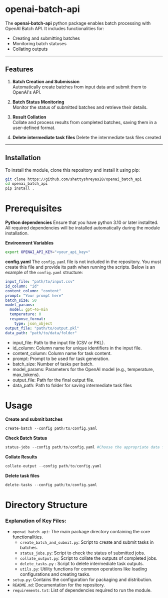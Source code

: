 # openai-batch-api

The **openai-batch-api** python package enables batch processing with OpenAI Batch API. It includes functionalities for:
- Creating and submitting batches
- Monitoring batch statuses
- Collating outputs

---

## Features

1. **Batch Creation and Submission**  
   Automatically create batches from input data and submit them to OpenAI's API.
   
2. **Batch Status Monitoring**  
   Monitor the status of submitted batches and retrieve their details.

3. **Result Collation**  
   Collate and process results from completed batches, saving them in a user-defined format.

4. **Delete intermediate task files**
   Delete the intermediate task files created

---

## Installation

To install the module, clone this repository and install it using pip:

```bash
git clone https://github.com/shettyshreyas28/openai_batch_api
cd openai_batch_api
pip install .
```

# Prerequisites
**Python dependencies**
Ensure that you have python 3.10 or later installted. All required dependencies will be installed automatically during the module installation.

**Environment Variables**
```bash
export OPENAI_API_KEY="<your_api_key>"
```

**config.yaml**
The ```config.yaml``` file is not included in the repository. You must create this file and provide its path when running the scripts. Below is 
an example of the ```config.yaml``` structure:
```yaml
input_file: "path/to/input.csv"
id_column: "id"
content_column: "content"
prompt: "Your prompt here"
batch_size: 50
model_params:
  model: gpt-4o-min
  temperature: 0
  response_format:
    type: json_object
output_file: "path/to/output.pkl"
data_path: "path/to/data/folder"
```
* input_file: Path to the input file (CSV or PKL).
* id_column: Column name for unique identifiers in the input file.
* content_column: Column name for task content.
* prompt: Prompt to be used for task generation.
* batch_size: Number of tasks per batch.
* model_params: Parameters for the OpenAI model (e.g., temperature, max_tokens).
* output_file: Path for the final output file.
* data_path: Path to folder for saving intermediate task files


# Usage

**Create and submit batches**
```python
create-batch --config path/to/config.yaml
```

**Check Batch Status**
```python
status-jobs --config path/to/config.yaml #Choose the appropriate data folder based on create-batch output
```

**Collate Results**
```python
collate-output --config path/to/config.yaml
```

**Delete task files**
```python
delete-tasks --config path/to/config.yaml
```

# Directory Structure

### Explanation of Key Files:
- `openai_batch_api`: The main package directory containing the core functionalities.
  - `create_batch_and_submit.py`: Script to create and submit tasks in batches.
  - `status_jobs.py`: Script to check the status of submitted jobs.
  - `collate_output.py`: Script to collate the outputs of completed jobs.
  - `delete_tasks.py` : Script to delete intermediate task outputs.
  - `utils.py`: Utility functions for common operations like loading configurations and creating tasks.
- `setup.py`: Contains the configuration for packaging and distribution.
- `README.md`: Documentation for the repository.
- `requirements.txt`: List of dependencies required to run the module.

